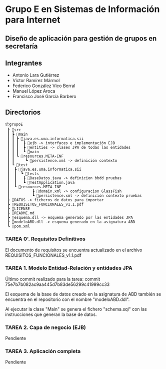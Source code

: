 # Grupo E en Sistemas de Información para Internet

## Diseño de aplicación para gestión de grupos en secretaría

## Integrantes
-   Antonio Lara Gutiérrez
-   Víctor Ramírez Mármol
-   Federico González Vico Berral
-   Manuel López Aroca
-   Francisco José García Barbero

## Directorios
```
📦grupoE
 ┣ 📂src
 ┃ ┣ 📂main
 ┃ ┃ ┣ 📂java.es.uma.informatica.sii
 ┃ ┃ ┃	┣ 📂ejb -> interfaces e implementación EJB
 ┃ ┃ ┃	┣ 📂entities -> clases JPA de todas las entidades
 ┃ ┃ ┃	┗ 📂main
 ┃ ┃ ┗ 📂resources.META-INF
 ┃ ┃	 ┗ 📜persistence.xml -> definición contexto
 ┃ ┗ 📂test
 ┃	┣ 📂java.es.uma.informatica.sii
 ┃ 	┃  ┗ 📂tests
 ┃	┃	┣ 📜BaseDatos.java -> definicion bbdd pruebas
 ┃	┃	┗ 📜TestApplication.java
 ┃	┗ 📂resources.META-INF
 ┃          ┣ 📜domain.xml -> configuracion GlassFish
 ┃          ┗ 📜persistence.xml -> definición contexto pruebas
 ┣ 📂DATOS -> ficheros de datos para importar
 ┣ 📜REQUISITOS_FUNCIONALES_v1.1.pdf
 ┣ 📜LICENSE
 ┣ 📜README.md
 ┣ 📜esquema.dll -> esquema generado por las entidades JPA
 ┣ 📜modeloABD.dll -> esquema generado en la asignatura ABD
 ┗ 📜pom.xml
 ```
 
### TAREA 0'. Requisitos Definitivos
El documento de requisitos se encuentra actualizado en el archivo REQUISITOS_FUNCIONALES_v1.1.pdf

### TAREA 1. Modelo Entidad-Relación y entidades JPA
Último commit realizado para la tarea:
commit 75e7b7b082ac9aa445d7b83de56299c41999cc33

El esquema de la base de datos creado en la asignatura de ABD también se encuentra en el repositorio con el nombre "modeloABD.ddl".

Al ejecutar la clase "Main" se genera el fichero "schema.sql" con las instrucciones que generan la base de datos.

### TAREA 2. Capa de negocio (EJB)
Pendiente

### TAREA 3. Aplicación completa
Pendiente

